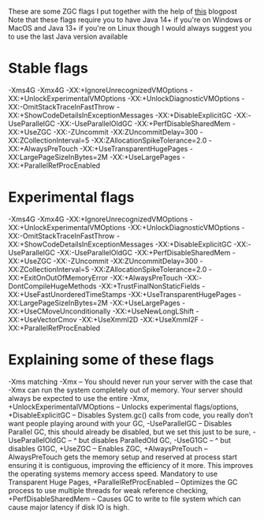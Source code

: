 These are some ZGC flags I put together with the help of [this](https://krusic22.com/2020/03/25/higher-performance-crafting-using-jdk11-and-zgc/) blogpost<br/>
Note that these flags require you to have Java 14+ if you're on Windows or MacOS and Java 13+ if you're on Linux though I would always suggest you to use the last Java version available

# Stable flags

-Xms4G -Xmx4G -XX:+IgnoreUnrecognizedVMOptions -XX:+UnlockExperimentalVMOptions -XX:+UnlockDiagnosticVMOptions -XX:-OmitStackTraceInFastThrow -XX:+ShowCodeDetailsInExceptionMessages -XX:+DisableExplicitGC -XX:-UseParallelGC -XX:-UseParallelOldGC -XX:+PerfDisableSharedMem -XX:+UseZGC -XX:-ZUncommit -XX:ZUncommitDelay=300 -XX:ZCollectionInterval=5 -XX:ZAllocationSpikeTolerance=2.0 -XX:+AlwaysPreTouch -XX:+UseTransparentHugePages -XX:LargePageSizeInBytes=2M -XX:+UseLargePages -XX:+ParallelRefProcEnabled

# Experimental flags

-Xms4G -Xmx4G -XX:+IgnoreUnrecognizedVMOptions -XX:+UnlockExperimentalVMOptions -XX:+UnlockDiagnosticVMOptions -XX:-OmitStackTraceInFastThrow -XX:+ShowCodeDetailsInExceptionMessages -XX:+DisableExplicitGC -XX:-UseParallelGC -XX:-UseParallelOldGC -XX:+PerfDisableSharedMem -XX:+UseZGC -XX:-ZUncommit -XX:ZUncommitDelay=300 -XX:ZCollectionInterval=5 -XX:ZAllocationSpikeTolerance=2.0 -XX:+ExitOnOutOfMemoryError -XX:+AlwaysPreTouch -XX:-DontCompileHugeMethods -XX:+TrustFinalNonStaticFields -XX:+UseFastUnorderedTimeStamps -XX:+UseTransparentHugePages -XX:LargePageSizeInBytes=2M -XX:+UseLargePages -XX:+UseCMoveUnconditionally -XX:+UseNewLongLShift -XX:+UseVectorCmov -XX:+UseXmmI2D -XX:+UseXmmI2F -XX:+ParallelRefProcEnabled

# Explaining some of these flags 

-Xms matching -Xmx – You should never run your server with the case that -Xmx can run the system completely out of memory. Your server should always be expected to use the entire -Xmx,
+UnlockExperimentalVMOptions – Unlocks experimental flags/options,
+DisableExplicitGC – Disables System.gc() calls from code, you really don’t want people playing around with your GC,
-UseParallelGC – Disables Parallel GC, this should already be disabled, but we set this just to be sure,
-UseParallelOldGC – ^ but disables ParalledOld GC,
-UseG1GC – ^ but disables G1GC,
+UseZGC – Enables ZGC,
+AlwaysPreTouch – AlwaysPreTouch gets the memory setup and reserved at process start ensuring it is contiguous, improving the efficiency of it more. This improves the operating systems memory access speed. Mandatory to use Transparent Huge Pages,
+ParallelRefProcEnabled – Optimizes the GC process to use multiple threads for weak reference checking,
+PerfDisableSharedMem – Causes GC to write to file system which can cause major latency if disk IO is high.


